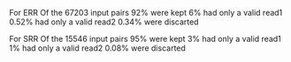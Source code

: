 For ERR
Of the 67203 input pairs
92% were kept
6% had only a valid read1
0.52% had only a valid read2
0.34% were discarted

For SRR
Of the 15546 input pairs
95% were kept
3% had only a valid read1
1% had only a valid read2
0.08% were discarted


